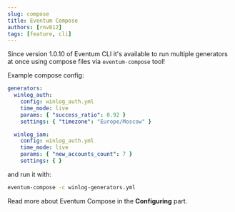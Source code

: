 ```yaml
---
slug: compose
title: Eventum Compose
authors: [rnv812]
tags: [feature, cli]
---
```


Since version 1.0.10 of Eventum CLI it's available to run multiple generators at once using compose files via `eventum-compose` tool!

Example compose config:
```yaml
generators:
  winlog_auth:
    config: winlog_auth.yml
    time_mode: live
    params: { "success_ratio": 0.92 }
    settings: { "timezone": "Europe/Moscow" }

  winlog_iam:
    config: winlog_auth.yml
    time_mode: live
    params: { "new_accounts_count": 7 }
    settings: { }
```

and run it with:
```bash
eventum-compose -c winlog-generators.yml
```

Read more about Eventum Compose in the **Configuring** part.